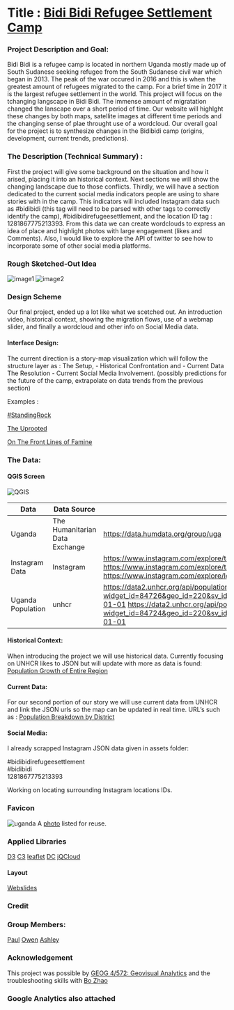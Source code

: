 
# Title : [Bidi Bidi Refugee Settlement Camp](https://loweas.github.io/bidibidi/)



### Project Description and Goal:
Bidi Bidi is a refugee camp is located in northern Uganda mostly made up of South Sudanese seeking refugee from the South Sudanese civil war which began in 2013. The peak of the war occured in 2016 and this is when the greatest amount of refugees migrated to the camp. For a brief time in 2017 it is the largest refugee settlement in the world. This project will focus on the tchanging langscape in Bidi Bidi. The immense amount of migratation changed the lanscape over a short period of time. Our website will highlght these changes by both maps, satellite images at different time periods and the changing sense of plae throught use of a wordcloud.  Our overall goal for the project is to synthesize changes in the Bidibidi camp (origins, development, current trends, predictions).

### The Description (Technical Summary) :
 First the project will give some background on the situation and how it arised, placing it into an historical context.
 Next sections we will show the changing landscape due to those conflicts.
Thirdly, we will have a section dedicated to the current social media indicators people are using to share stories with in the camp. This indicators will included Instagram data such as #bidibidi (this tag will need to be parsed with other tags to correctly identify the camp), #bidibidirefugeesettlement, and the location ID tag : 1281867775213393. From this data we can create wordclouds to express an idea of place and highlight photos with large engagement (likes and Comments).  Also, I would like to explore the API of twitter to see how to incorporate some of other social media platforms.

### Rough Sketched-Out Idea
![image1](img/IMG_6277.jpeg)
![image2](img/IMG_6278.jpeg)

### Design Scheme
Our final project, ended up a lot like what we scetched out. An introduction video, historical context, showing the migration flows, use of a webmap slider, and finally a wordcloud and other info on Social Media data.
#### Interface Design:
The current direction is a story-map visualization which will follow the structure layer as :
The Setup, - Historical
Confrontation and - Current Data
The Resolution - Current Social Media Involvement. (possibly predictions for the future of the camp, extrapolate on data trends from the previous section)

Examples :

[#StandingRock](https://winkyt.github.io/standwithstandingrock/)

[The Uprooted](http://storymaps.esri.com/stories/2016/the-uprooted/index.html)

[On The Front Lines of Famine](https://storymaps.esri.com/stories/2017/hunger-crisis/index.html)



### The Data:
#### QGIS Screen
![QGIS](img/QGIS.png)


Data | Data Source | Website |
----|-----------|---------|
Uganda | The Humanitarian Data Exchange | https://data.humdata.org/group/uga |
Instagram Data | Instagram | https://www.instagram.com/explore/tags/bidibidirefugeesettlement/ https://www.instagram.com/explore/tags/bidibidi/ https://www.instagram.com/explore/location/1281867775213393/ |
Uganda Population | unhcr |https://data2.unhcr.org/api/population/get/timeseries?widget_id=84726&geo_id=220&sv_id=5&population_group=5071&frequency=day&fromDate=1900-01-01 https://data2.unhcr.org/api/population/get/sublocation?widget_id=84724&geo_id=220&sv_id=5&population_collection=5&forcesublocation=0&fromDate=1900-01-01|

#### Historical Context:
When introducing the project we will use historical data. Currently focusing on UNHCR likes to JSON but will update with more as data is found:
[Population Growth of Entire Region ](https://data2.unhcr.org/api/population/get/timeseries?widget_id=84726&geo_id=220&sv_id=5&population_group=5071&frequency=day&fromDate=1900-01-01)

#### Current Data:
For our second portion of our story we will use current data from UNHCR and link the JSON urls so the map can be updated in real time.
URL’s such as :
[Population Breakdown by District](https://data2.unhcr.org/api/population/get/sublocation?widget_id=84724&geo_id=220&sv_id=5&population_collection=5&forcesublocation=0&fromDate=1900-01-01)

#### Social Media:
I already scrapped Instagram JSON  data given in assets folder:

 #bidibidirefugeesettlement \
 #bidibidi \
1281867775213393

Working on locating surrounding Instagram locations IDs.

### Favicon
![uganda](img/uganda.ico)
A [photo](https://pixabay.com/photos/uganda-peace-hand-nation-2132664/) listed for reuse.

### Applied Libraries
[D3](https://github.com/d3/d3/wiki/Gallery)
[C3](https://c3js.org/)
[leaflet](https://leafletjs.com/)
[DC](https://dc-js.github.io/dc.js/)
[jQCloud](https://github.com/mistic100/jQCloud)

#### Layout
[Webslides](https://webslides.tv/#slide=1)

### Credit

### Group Members:
 [Paul](https://github.com/mdbrawner)
 [Owen](https://github.com/MarkleyO)
 [Ashley](https://github.com/loweas)

### Acknowledgement
This project was possible by [GEOG 4/572: Geovisual Analytics](https://github.com/jakobzhao/geog4572) and the troubleshooting skills with [Bo Zhao](https://github.com/jakobzhao)


### Google Analytics also attached
